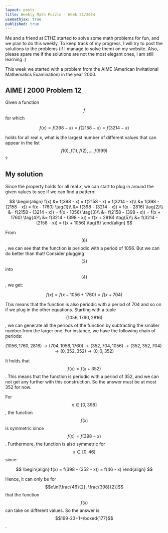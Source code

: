 ```yaml
---
layout: posts
title: Weekly Math Puzzle - Week 21/2024
usemathjax: true
published: true
---
```


Me and a friend at ETHZ started to solve some math problems for fun, and we plan to do this weekly.
To keep track of my progress, I will try to post the solutions to the problems (if I manage to solve them) on my website.
Also, please spare me if the solutions are not the most elegant ones, I am still learning :)

This week we started with a problem from the AIME (American Invitational Mathematics Examination) in the year 2000.

## AIME I 2000 Problem 12

Given a function $$f$$ for which

$$f(x) = f(398 - x) = f(2158 - x) = f(3214 - x)$$

holds for all real $x,$ what is the largest number of different values that can appear in the list $$f(0),f(1),f(2),\ldots,f(999)$$?

## My solution

Since the property holds for all real $x$, we can start to plug in around the given values to see if we can find a pattern:

$$
\begin{align}
f(x) &= f(398 - x) = f(2158 - x) = f(3214 - x)\\
&= f(398 - (2158 - x)) = f(x - 1760) \tag{1}\\
&= f(398 - (3214 - x)) = f(x - 2816) \tag{2}\\
&= f(2158 - (3214 - x)) = f(x - 1056) \tag{3}\\
&= f(2158 - (398 - x)) = f(x + 1760) \tag{4}\\
&= f(3214 - (398 - x)) = f(x + 2816) \tag{5}\\
&= f(3214 - (2158 - x)) = f(x + 1056) \tag{6}
\end{align}
$$

From $$(6)$$, we can see that the function is periodic with a period of 1056.
But we can do better than that! Consider plugging $$(3)$$ into $$(4)$$, we get:

$$
f(x) = f(x - 1056 + 1760) = f(x + 704)
$$

This means that the function is also periodic with a period of 704 and so on if we plug in the other equations.
Starting with a tuple $$(1056, 1760, 2816)$$, we can generate all the periods of the function by subtracting the smaller number from the larger one.
For instance, we have the following chain of periods:

$$
(1056, 1760, 2816) \rightarrow (704, 1056, 1760) \rightarrow (352, 704, 1056) \rightarrow (352, 352, 704) \rightarrow (0, 352, 352) \rightarrow (0, 0, 352)
$$

It holds that $$f(x) = f(x + 352)$$.
This means that the function is periodic with a period of 352, and we can not get any further with this construction.
So the answer must be at most 352 for now.

For $$x\in[0,398]$$, the function $$f(x)$$ is symmetric since $$f(x) = f(398 - x)$$.
Furthermore, the function is also symmetric for $$x\in[0, 46]$$ since:

$$
\begin{align}
f(x) = f(398 - (352 - x)) = f(46 - x)
\end{align}
$$

Hence, it can only be for $$x\in[\frac{46}{2}, \frac{398}{2}]$$ that the function $$f(x)$$ can take on different values.
So the answer is $$199-23+1=\boxed{177}$$.
